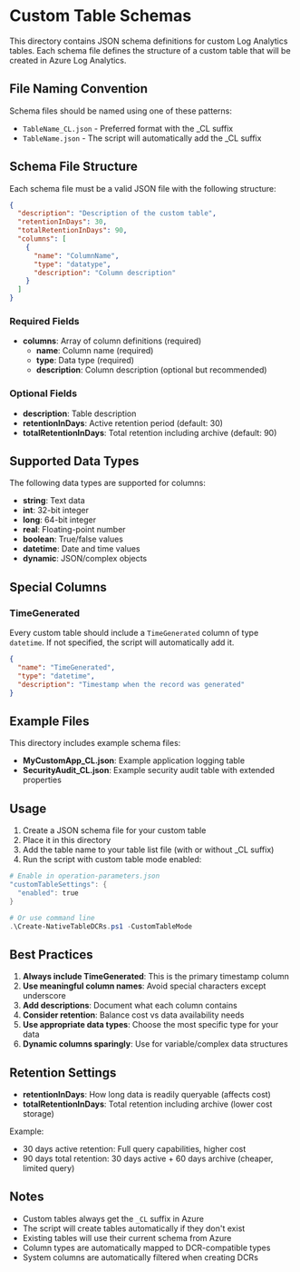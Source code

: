 # Custom Table Schemas

This directory contains JSON schema definitions for custom Log Analytics tables. Each schema file defines the structure of a custom table that will be created in Azure Log Analytics.

## File Naming Convention

Schema files should be named using one of these patterns:
- `TableName_CL.json` - Preferred format with the _CL suffix
- `TableName.json` - The script will automatically add the _CL suffix

## Schema File Structure

Each schema file must be a valid JSON file with the following structure:

```json
{
  "description": "Description of the custom table",
  "retentionInDays": 30,
  "totalRetentionInDays": 90,
  "columns": [
    {
      "name": "ColumnName",
      "type": "datatype",
      "description": "Column description"
    }
  ]
}
```

### Required Fields

- **columns**: Array of column definitions (required)
  - **name**: Column name (required)
  - **type**: Data type (required)
  - **description**: Column description (optional but recommended)

### Optional Fields

- **description**: Table description
- **retentionInDays**: Active retention period (default: 30)
- **totalRetentionInDays**: Total retention including archive (default: 90)

## Supported Data Types

The following data types are supported for columns:

- **string**: Text data
- **int**: 32-bit integer
- **long**: 64-bit integer
- **real**: Floating-point number
- **boolean**: True/false values
- **datetime**: Date and time values
- **dynamic**: JSON/complex objects

## Special Columns

### TimeGenerated
Every custom table should include a `TimeGenerated` column of type `datetime`. If not specified, the script will automatically add it.

```json
{
  "name": "TimeGenerated",
  "type": "datetime",
  "description": "Timestamp when the record was generated"
}
```

## Example Files

This directory includes example schema files:

- **MyCustomApp_CL.json**: Example application logging table
- **SecurityAudit_CL.json**: Example security audit table with extended properties

## Usage

1. Create a JSON schema file for your custom table
2. Place it in this directory
3. Add the table name to your table list file (with or without _CL suffix)
4. Run the script with custom table mode enabled:

```powershell
# Enable in operation-parameters.json
"customTableSettings": {
  "enabled": true
}

# Or use command line
.\Create-NativeTableDCRs.ps1 -CustomTableMode
```

## Best Practices

1. **Always include TimeGenerated**: This is the primary timestamp column
2. **Use meaningful column names**: Avoid special characters except underscore
3. **Add descriptions**: Document what each column contains
4. **Consider retention**: Balance cost vs data availability needs
5. **Use appropriate data types**: Choose the most specific type for your data
6. **Dynamic columns sparingly**: Use for variable/complex data structures

## Retention Settings

- **retentionInDays**: How long data is readily queryable (affects cost)
- **totalRetentionInDays**: Total retention including archive (lower cost storage)

Example:
- 30 days active retention: Full query capabilities, higher cost
- 90 days total retention: 30 days active + 60 days archive (cheaper, limited query)

## Notes

- Custom tables always get the `_CL` suffix in Azure
- The script will create tables automatically if they don't exist
- Existing tables will use their current schema from Azure
- Column types are automatically mapped to DCR-compatible types
- System columns are automatically filtered when creating DCRs
